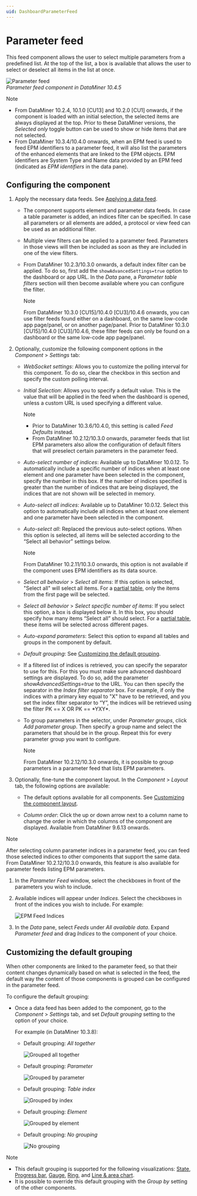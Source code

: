 ```yaml
---
uid: DashboardParameterFeed
---
```


# Parameter feed

This feed component allows the user to select multiple parameters from a predefined list. At the top of the list, a box is available that allows the user to select or deselect all items in the list at once.

![Parameter feed](~/user-guide/images/Parameter_Feed.png)<br>*Parameter feed component in DataMiner 10.4.5*

> [!NOTE]
>
> - From DataMiner 10.2.4, 10.1.0 [CU13] and 10.2.0 [CU1] onwards, if the component is loaded with an initial selection, the selected items are always displayed at the top. Prior to these DataMiner versions, the *Selected only* toggle button can be used to show or hide items that are not selected.
> - From DataMiner 10.3.4/10.4.0 onwards, when an EPM feed is used to feed EPM identifiers to a parameter feed, it will also list the parameters of the enhanced elements that are linked to the EPM objects. EPM identifiers are System Type and Name data provided by an EPM feed (indicated as *EPM identifiers* in the data pane). <!-- RN 35562 -->

## Configuring the component

1. Apply the necessary data feeds. See [Applying a data feed](xref:Apply_Data_Feed).

   - The component supports element and parameter data feeds. In case a table parameter is added, an indices filter can be specified. In case all parameters or all elements are added, a protocol or view feed can be used as an additional filter.

   - Multiple view filters can be applied to a parameter feed. Parameters in those views will then be included as soon as they are included in one of the view filters.

   - From DataMiner 10.2.3/10.3.0 onwards, a default index filter can be applied. To do so, first add the `showAdvancedSettings=true` option to the dashboard or app URL. In the *Data* pane, a *Parameter table filters* section will then become available where you can configure the filter.

     > [!NOTE]
     > From DataMiner 10.3.0 [CU15]/10.4.0 [CU3]/10.4.6 onwards<!--RN 39335-->, you can use filter feeds found either on a dashboard, on the same low-code app page/panel, or on another page/panel. Prior to DataMiner 10.3.0 [CU15]/10.4.0 [CU3]/10.4.6, these filter feeds can only be found on a dashboard or the same low-code app page/panel.

1. Optionally, customize the following component options in the *Component* > *Settings* tab:

   - *WebSocket settings*: Allows you to customize the polling interval for this component. To do so, clear the checkbox in this section and specify the custom polling interval.

   - *Initial Selection*: Allows you to specify a default value. This is the value that will be applied in the feed when the dashboard is opened, unless a custom URL is used specifying a different value.

     > [!NOTE]
     >
     > - Prior to DataMiner 10.3.6/10.4.0<!--  RN 35984 -->, this setting is called *Feed Defaults* instead.
     > - From DataMiner 10.2.12/10.3.0 onwards, parameter feeds that list EPM parameters also allow the configuration of default filters that will preselect certain parameters in the parameter feed.

   - *Auto-select number of indices*: Available up to DataMiner 10.0.12. To automatically include a specific number of indices when at least one element and one parameter have been selected in the component, specify the number in this box. If the number of indices specified is greater than the number of indices that are being displayed, the indices that are not shown will be selected in memory.

   - *Auto-select all indices*: Available up to DataMiner 10.0.12. Select this option to automatically include all indices when at least one element and one parameter have been selected in the component.

   - *Auto-select all*: Replaced the previous auto-select options. When this option is selected, all items will be selected according to the “Select all behavior” settings below.

     > [!NOTE]
     > From DataMiner 10.2.11/10.3.0 onwards, this option is not available if the component uses EPM identifiers as its data source.

   - *Select all behavior* > *Select all items*: If this option is selected, "Select all" will select all items. For a [partial table](xref:Table_parameters#partial-tables), only the items from the first page will be selected.

   - *Select all behavior* > *Select specific number of items*: If you select this option, a box is displayed below it. In this box, you should specify how many items “Select all” should select. For a [partial table](xref:Table_parameters#partial-tables), these items will be selected across different pages.

   - *Auto-expand parameters*: Select this option to expand all tables and groups in the component by default.

   - *Default grouping*: See [Customizing the default grouping](#customizing-the-default-grouping).

   - If a filtered list of indices is retrieved, you can specify the separator to use for this. For this you must make sure advanced dashboard settings are displayed. To do so, add the parameter *showAdvancedSettings=true* to the URL. You can then specify the separator in the *Index filter separator* box. For example, if only the indices with a primary key equal to "X" have to be retrieved, and you set the index filter separator to “Y”, the indices will be retrieved using the filter PK == X OR PK == \*YXY\*.

   - To group parameters in the selector, under *Parameter groups*, click *Add parameter group*. Then specify a group name and select the parameters that should be in the group. Repeat this for every parameter group you want to configure.

     > [!NOTE]
     > From DataMiner 10.2.12/10.3.0 onwards, it is possible to group parameters in a parameter feed that lists EPM parameters.

1. Optionally, fine-tune the component layout. In the *Component* > *Layout* tab, the following options are available:

   - The default options available for all components. See [Customizing the component layout](xref:Customize_Component_Layout).

   - *Column order*: Click the up or down arrow next to a column name to change the order in which the columns of the component are displayed. Available from DataMiner 9.6.13 onwards.

> [!NOTE]
> After selecting column parameter indices in a parameter feed, you can feed those selected indices to other components that support the same data. From DataMiner 10.2.12/10.3.0 onwards, this feature is also available for parameter feeds listing EPM parameters.
>
> 1. In the *Parameter Feed* window, select the checkboxes in front of the parameters you wish to include.
>
> 1. Available indices will appear under *Indices*. Select the checkboxes in front of the indices you wish to include. For example:
>
>    ![EPM Feed Indices](~/user-guide/images/EPM_Feed_Indices.png)
>
> 1. In the *Data* pane, select *Feeds* under *All available data*. Expand *Parameter feed* and drag *Indices* to the component of your choice.

## Customizing the default grouping

When other components are linked to the parameter feed, so that their content changes dynamically based on what is selected in the feed, the default way the content of those components is grouped can be configured in the parameter feed.

To configure the default grouping:

- Once a data feed has been added to the component, go to the *Component* > *Settings* tab, and set *Default grouping* setting to the option of your choice.

  For example (in DataMiner 10.3.8):

  - Default grouping: *All together*

    ![Grouped all together](~/user-guide/images/ParameterFeed_GroupAllTogether.png)

  - Default grouping: *Parameter*

    ![Grouped by parameter](~/user-guide/images/ParameterFeed_GroupParameter.png)

  - Default grouping: *Table index*

    ![Grouped by index](~/user-guide/images/ParameterFeed_GroupIndex.png)

  - Default grouping: *Element*

    ![Grouped by element](~/user-guide/images/ParameterFeed_GroupElement.png)

  - Default grouping: *No grouping*

    ![No grouping](~/user-guide/images/ParameterFeed_NoGrouping.png)

> [!NOTE]
>
> - This default grouping is supported for the following visualizations: [State](xref:DashboardState), [Progress bar](xref:DashboardProgressBar), [Gauge](xref:DashboardGauge), [Ring](xref:DashboardRing), and [Line & area chart](xref:LineAndAreaChart).
> - It is possible to override this default grouping with the *Group by* setting of the other components.
